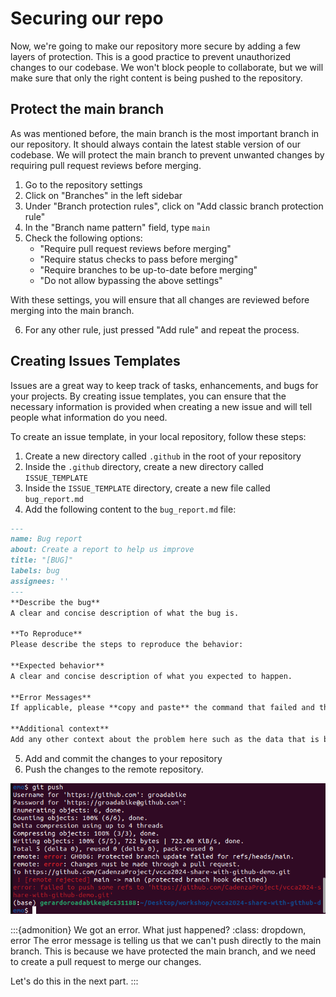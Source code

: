 # Securing our repo

Now, we're going to make our repository more secure by adding a few 
layers of protection. This is a good practice to prevent unauthorized changes to our codebase.
We won't block people to collaborate, but we will make sure that only the right content 
is being pushed to the repository.

## Protect the main branch

As was mentioned before, the main branch is the most important branch in our repository.
It should always contain the latest stable version of our codebase.
We will protect the main branch to prevent unwanted changes by requiring pull request 
reviews before merging.

1. Go to the repository settings
2. Click on "Branches" in the left sidebar
3. Under "Branch protection rules", click on "Add classic branch protection rule"
4. In the "Branch name pattern" field, type `main`
5. Check the following options:
   - "Require pull request reviews before merging"
   - "Require status checks to pass before merging"
   - "Require branches to be up-to-date before merging"
   - "Do not allow bypassing the above settings"

With these settings, you will ensure that all changes are reviewed before merging 
into the main branch.

6. For any other rule, just pressed "Add rule" and repeat the process.

## Creating Issues Templates

Issues are a great way to keep track of tasks, enhancements, and bugs for your projects.
By creating issue templates, you can ensure that the necessary information is provided 
when creating a new issue and will tell people what information do you need.

To create an issue template, in your local repository, follow these steps:

1. Create a new directory called `.github` in the root of your repository
2. Inside the `.github` directory, create a new directory called `ISSUE_TEMPLATE`
3. Inside the `ISSUE_TEMPLATE` directory, create a new file called `bug_report.md`
4. Add the following content to the `bug_report.md` file:

```markdown
---
name: Bug report
about: Create a report to help us improve
title: "[BUG]"
labels: bug
assignees: ''
---
**Describe the bug**
A clear and concise description of what the bug is.

**To Reproduce**
Please describe the steps to reproduce the behavior:

**Expected behavior**
A clear and concise description of what you expected to happen.

**Error Messages**
If applicable, please **copy and paste** the command that failed and the full traceback output that occurs.

**Additional context**
Add any other context about the problem here such as the data that is being used.
```

5. Add and commit the changes to your repository
6. Push the changes to the remote repository.

![Blocked Branch.png](../figures/block-branch.png)

:::{admonition} We got an error. What just happened?
:class: dropdown, error
The error message is telling us that we can't push directly to the main branch.
This is because we have protected the main branch, and we need to create a pull request
to merge our changes.

Let's do this in the next part.
:::

